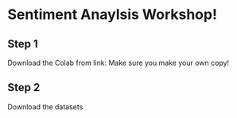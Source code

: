 # Sentiment Anaylsis Workshop!

## Step 1
Download the Colab from link:
Make sure you make your own copy!

## Step 2
Download the datasets
